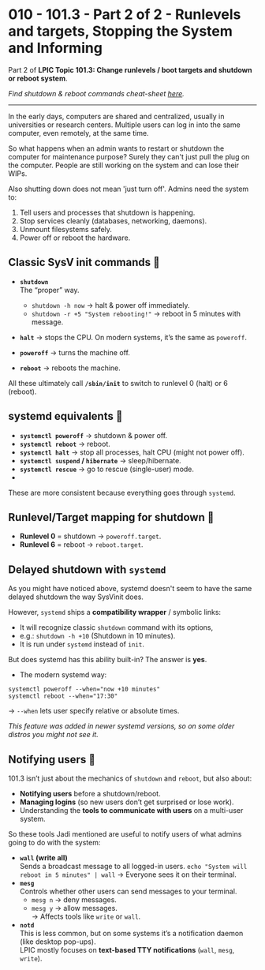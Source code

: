 # 010 - 101.3 - Part 2 of 2 - Runlevels and targets, Stopping the System and Informing
 Part 2 of **LPIC Topic 101.3: Change runlevels / boot targets and shutdown or reboot system**.

*Find shutdown & reboot commands cheat-sheet [here](/References/shutdown-commands.md).*

---

In the early days, computers are shared and centralized, usually in universities or research centers. Multiple users can log in into the same computer, even remotely, at the same time. 

So what happens when an admin wants to restart or shutdown the computer for maintenance purpose? Surely they can't just pull the plug on the computer. People are still working on the system and can lose their WIPs.

Also shutting down does not mean 'just turn off'. Admins need the system to:
1. Tell users and processes that shutdown is happening.
2. Stop services cleanly (databases, networking, daemons).
3. Unmount filesystems safely.
4. Power off or reboot the hardware.

## Classic SysV init commands 📑
- **`shutdown`**  
    The “proper” way.
    - `shutdown -h now` → halt & power off immediately.
    - `shutdown -r +5 "System rebooting!"` → reboot in 5 minutes with message.

- **`halt`** → stops the CPU. On modern systems, it’s the same as `poweroff`.    
- **`poweroff`** → turns the machine off.
- **`reboot`** → reboots the machine.

All these ultimately call **`/sbin/init`** to switch to runlevel 0 (halt) or 6 (reboot).

## systemd equivalents 📑
- **`systemctl poweroff`** → shutdown & power off.
- **`systemctl reboot`** → reboot.
- **`systemctl halt`** → stop all processes, halt CPU (might not power off).
- **`systemctl suspend` / `hibernate`** → sleep/hibernate.
- **`systemctl rescue`** → go to rescue (single-user) mode.
- 

These are more consistent because everything goes through `systemd`.

## Runlevel/Target mapping for shutdown 🔄
- **Runlevel 0** = shutdown → `poweroff.target`.
- **Runlevel 6** = reboot → `reboot.target`.

## Delayed shutdown with `systemd`
As you might have noticed above, systemd doesn't seem to have the same delayed shutdown the way SysVinit does. 

However, `systemd` ships a **compatibility wrapper** / symbolic links: 
- It will recognize classic `shutdown` command with its options, 
- e.g.: `shutdown -h +10` (Shutdown in 10 minutes). 
- It is run under `systemd` instead of `init`.

But does systemd has this ability built-in? The answer is **yes**.

- The modern systemd way:
```
systemctl poweroff --when="now +10 minutes"
systemctl reboot --when="17:30"
```    
→ `--when` lets user specify relative or absolute times. 

*This feature was added in newer systemd versions, so on some older distros you might not see it.*

## Notifying users 📣
101.3 isn’t just about the mechanics of `shutdown` and `reboot`, but also about:
- **Notifying users** before a shutdown/reboot.
- **Managing logins** (so new users don’t get surprised or lose work).
- Understanding the **tools to communicate with users** on a multi-user system.

So these tools Jadi mentioned are useful to notify users of what admins going to do with the system:
- **`wall` (write all)**  
    Sends a broadcast message to all logged-in users.
    `echo "System will reboot in 5 minutes" | wall`
    → Everyone sees it on their terminal.
- **`mesg`**  
    Controls whether other users can send messages to your terminal.
    - `mesg n` → deny messages.
    - `mesg y` → allow messages.  
        → Affects tools like `write` or `wall`.
- **`notd`**  
    This is less common, but on some systems it’s a notification daemon (like desktop pop-ups).  
    LPIC mostly focuses on **text-based TTY notifications** (`wall`, `mesg`, `write`).